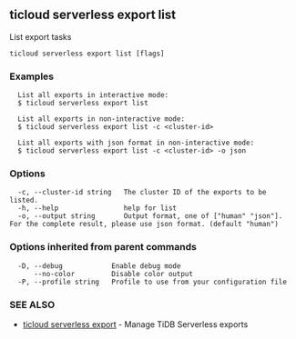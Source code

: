 ## ticloud serverless export list

List export tasks

```
ticloud serverless export list [flags]
```

### Examples

```
  List all exports in interactive mode:
  $ ticloud serverless export list

  List all exports in non-interactive mode:
  $ ticloud serverless export list -c <cluster-id> 

  List all exports with json format in non-interactive mode:
  $ ticloud serverless export list -c <cluster-id> -o json
```

### Options

```
  -c, --cluster-id string   The cluster ID of the exports to be listed.
  -h, --help                help for list
  -o, --output string       Output format, one of ["human" "json"]. For the complete result, please use json format. (default "human")
```

### Options inherited from parent commands

```
  -D, --debug            Enable debug mode
      --no-color         Disable color output
  -P, --profile string   Profile to use from your configuration file
```

### SEE ALSO

* [ticloud serverless export](ticloud_serverless_export.md)	 - Manage TiDB Serverless exports

